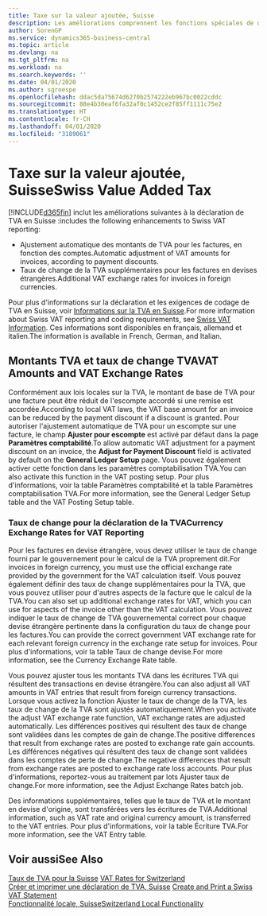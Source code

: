 ```yaml
---
title: Taxe sur la valeur ajoutée, Suisse
description: Les améliorations comprennent les fonctions spéciales de déclaration de TVA en Suisse.
author: SorenGP
ms.service: dynamics365-business-central
ms.topic: article
ms.devlang: na
ms.tgt_pltfrm: na
ms.workload: na
ms.search.keywords: ''
ms.date: 04/01/2020
ms.author: sgroespe
ms.openlocfilehash: ddac5da75674d6270b2574222eb967bc0022cddc
ms.sourcegitcommit: 88e4b30eaf6fa32af0c1452ce2f85ff1111c75e2
ms.translationtype: HT
ms.contentlocale: fr-CH
ms.lasthandoff: 04/01/2020
ms.locfileid: "3189061"
---
```

# <a name="swiss-value-added-tax"></a><span data-ttu-id="53772-103">Taxe sur la valeur ajoutée, Suisse</span><span class="sxs-lookup"><span data-stu-id="53772-103">Swiss Value Added Tax</span></span>
[!INCLUDE[d365fin](../../includes/d365fin_md.md)] <span data-ttu-id="53772-104">inclut les améliorations suivantes à la déclaration de TVA en Suisse :</span><span class="sxs-lookup"><span data-stu-id="53772-104">includes the following enhancements to Swiss VAT reporting:</span></span>  

- <span data-ttu-id="53772-105">Ajustement automatique des montants de TVA pour les factures, en fonction des comptes.</span><span class="sxs-lookup"><span data-stu-id="53772-105">Automatic adjustment of VAT amounts for invoices, according to payment discounts.</span></span>  
- <span data-ttu-id="53772-106">Taux de change de la TVA supplémentaires pour les factures en devises étrangères.</span><span class="sxs-lookup"><span data-stu-id="53772-106">Additional VAT exchange rates for invoices in foreign currencies.</span></span>  

<span data-ttu-id="53772-107">Pour plus d'informations sur la déclaration et les exigences de codage de TVA en Suisse, voir [Informations sur la TVA en Suisse](https://www.estv.admin.ch/estv/en/home/estv-suissetax/sw-hersteller.html).</span><span class="sxs-lookup"><span data-stu-id="53772-107">For more information about Swiss VAT reporting and coding requirements, see [Swiss VAT Information](https://www.estv.admin.ch/estv/en/home/estv-suissetax/sw-hersteller.html).</span></span> <span data-ttu-id="53772-108">Ces informations sont disponibles en français, allemand et italien.</span><span class="sxs-lookup"><span data-stu-id="53772-108">The information is available in French, German, and Italian.</span></span>  

## <a name="vat-amounts-and-vat-exchange-rates"></a><span data-ttu-id="53772-109">Montants TVA et taux de change TVA</span><span class="sxs-lookup"><span data-stu-id="53772-109">VAT Amounts and VAT Exchange Rates</span></span>  
<span data-ttu-id="53772-110">Conformément aux lois locales sur la TVA, le montant de base de TVA pour une facture peut être réduit de l'escompte accordé si une remise est accordée.</span><span class="sxs-lookup"><span data-stu-id="53772-110">According to local VAT laws, the VAT base amount for an invoice can be reduced by the payment discount if a discount is granted.</span></span> <span data-ttu-id="53772-111">Pour autoriser l'ajustement automatique de TVA pour un escompte sur une facture, le champ **Ajuster pour escompte** est activé par défaut dans la page **Paramètres comptabilité**.</span><span class="sxs-lookup"><span data-stu-id="53772-111">To allow automatic VAT adjustment for a payment discount on an invoice, the **Adjust for Payment Discount** field is activated by default on the **General Ledger Setup** page.</span></span> <span data-ttu-id="53772-112">Vous pouvez également activer cette fonction dans les paramètres comptabilisation TVA.</span><span class="sxs-lookup"><span data-stu-id="53772-112">You can also activate this function in the VAT posting setup.</span></span> <span data-ttu-id="53772-113">Pour plus d'informations, voir la table Paramètres comptabilité et la table Paramètres comptabilisation TVA.</span><span class="sxs-lookup"><span data-stu-id="53772-113">For more information, see the General Ledger Setup table and the VAT Posting Setup table.</span></span>  

### <a name="currency-exchange-rates-for-vat-reporting"></a><span data-ttu-id="53772-114">Taux de change pour la déclaration de la TVA</span><span class="sxs-lookup"><span data-stu-id="53772-114">Currency Exchange Rates for VAT Reporting</span></span>  
<span data-ttu-id="53772-115">Pour les factures en devise étrangère, vous devez utiliser le taux de change fourni par le gouvernement pour le calcul de la TVA proprement dit.</span><span class="sxs-lookup"><span data-stu-id="53772-115">For invoices in foreign currency, you must use the official exchange rate provided by the government for the VAT calculation itself.</span></span> <span data-ttu-id="53772-116">Vous pouvez également définir des taux de change supplémentaires pour la TVA, que vous pouvez utiliser pour d'autres aspects de la facture que le calcul de la TVA.</span><span class="sxs-lookup"><span data-stu-id="53772-116">You can also set up additional exchange rates for VAT, which you can use for aspects of the invoice other than the VAT calculation.</span></span> <span data-ttu-id="53772-117">Vous pouvez indiquer le taux de change de TVA gouvernemental correct pour chaque devise étrangère pertinente dans la configuration du taux de change pour les factures.</span><span class="sxs-lookup"><span data-stu-id="53772-117">You can provide the correct government VAT exchange rate for each relevant foreign currency in the exchange rate setup for invoices.</span></span> <span data-ttu-id="53772-118">Pour plus d'informations, voir la table Taux de change devise.</span><span class="sxs-lookup"><span data-stu-id="53772-118">For more information, see the Currency Exchange Rate table.</span></span>  

<span data-ttu-id="53772-119">Vous pouvez ajuster tous les montants TVA dans les écritures TVA qui résultent des transactions en devise étrangère.</span><span class="sxs-lookup"><span data-stu-id="53772-119">You can also adjust all VAT amounts in VAT entries that result from foreign currency transactions.</span></span> <span data-ttu-id="53772-120">Lorsque vous activez la fonction Ajuster le taux de change de la TVA, les taux de change de la TVA sont ajustés automatiquement.</span><span class="sxs-lookup"><span data-stu-id="53772-120">When you activate the adjust VAT exchange rate function, VAT exchange rates are adjusted automatically.</span></span> <span data-ttu-id="53772-121">Les différences positives qui résultent des taux de change sont validées dans les comptes de gain de change.</span><span class="sxs-lookup"><span data-stu-id="53772-121">The positive differences that result from exchange rates are posted to exchange rate gain accounts.</span></span> <span data-ttu-id="53772-122">Les différences négatives qui résultent des taux de change sont validées dans les comptes de perte de change.</span><span class="sxs-lookup"><span data-stu-id="53772-122">The negative differences that result from exchange rates are posted to exchange rate loss accounts.</span></span> <span data-ttu-id="53772-123">Pour plus d'informations, reportez-vous au traitement par lots Ajuster taux de change.</span><span class="sxs-lookup"><span data-stu-id="53772-123">For more information, see the Adjust Exchange Rates batch job.</span></span>  

<span data-ttu-id="53772-124">Des informations supplémentaires, telles que le taux de TVA et le montant en devise d'origine, sont transférées vers les écritures de TVA.</span><span class="sxs-lookup"><span data-stu-id="53772-124">Additional information, such as VAT rate and original currency amount, is transferred to the VAT entries.</span></span> <span data-ttu-id="53772-125">Pour plus d'informations, voir la table Écriture TVA.</span><span class="sxs-lookup"><span data-stu-id="53772-125">For more information, see the VAT Entry table.</span></span>  

## <a name="see-also"></a><span data-ttu-id="53772-126">Voir aussi</span><span class="sxs-lookup"><span data-stu-id="53772-126">See Also</span></span>  
 <span data-ttu-id="53772-127">[Taux de TVA pour la Suisse](vat-rates-for-switzerland.md) </span><span class="sxs-lookup"><span data-stu-id="53772-127">[VAT Rates for Switzerland](vat-rates-for-switzerland.md) </span></span>  
 <span data-ttu-id="53772-128">[Créer et imprimer une déclaration de TVA, Suisse](how-to-create-and-print-a-swiss-vat-statement.md) </span><span class="sxs-lookup"><span data-stu-id="53772-128">[Create and Print a Swiss VAT Statement](how-to-create-and-print-a-swiss-vat-statement.md) </span></span>  
 [<span data-ttu-id="53772-129">Fonctionnalité locale, Suisse</span><span class="sxs-lookup"><span data-stu-id="53772-129">Switzerland Local Functionality</span></span>](switzerland-local-functionality.md)   
